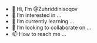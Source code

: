 - 👋 Hi, I’m @Zuhriddinisoqov
- 👀 I’m interested in ...
- 🌱 I’m currently learning ...
- 💞️ I’m looking to collaborate on ...
- 📫 How to reach me ...

<!---
Zuhriddinisoqov/Zuhriddinisoqov is a ✨ special ✨ repository because its `README.md` (this file) appears on your GitHub profile.
You can click the Preview link to take a look at your changes.
--->

